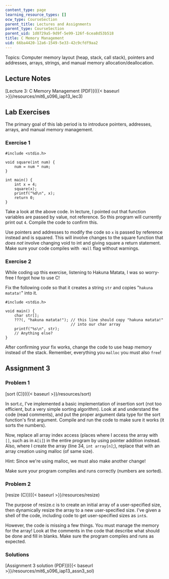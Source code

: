```yaml
---
content_type: page
learning_resource_types: []
ocw_type: CourseSection
parent_title: Lectures and Assignments
parent_type: CourseSection
parent_uid: 1d0729a5-9d9f-5e99-126f-6cea8d53b518
title: C Memory Management
uid: 66ba4420-12a6-1549-5e33-42c9cfdf9aa2
---
```


Topics: Computer memory layout (heap, stack, call stack), pointers and addresses, arrays, strings, and manual memory allocation/deallocation.

Lecture Notes
-------------

[Lecture 3: C Memory Management (PDF)]({{< baseurl >}}/resources/mit6_s096_iap13_lec3)

Lab Exercises
-------------

The primary goal of this lab period is to introduce pointers, addresses, arrays, and manual memory management.

### Exercise 1

```
#include <stdio.h>

void square(int num) {
	num = num * num;
}

int main() {
	int x = 4;
	square(x);
	printf("%d\n", x);
	return 0;
}
```

Take a look at the above code. In lecture, I pointed out that function variables are passed by value, not reference. So this program will currently print out `4`. Compile the code to confirm this.

Use pointers and addresses to modify the code so `x` is passed by reference instead and is squared. This will involve changes to the square function that _does not_ involve changing void to int and giving square a return statement. Make sure your code compiles with `-Wall` flag without warnings.

### Exercise 2

While coding up this exercise, listening to Hakuna Matata, I was so worry-free I forgot how to use C!

Fix the following code so that it creates a string `str` and copies "`hakuna matata!`" into it.

```
#include <stdio.h>

void main() {
	char str[];
	???(, "hakuna matata!"); // this line should copy "hakuna matata!"
	                         // into our char array
	printf("%s\n", str);
	// Anything else?
}
```

After confirming your fix works, change the code to use heap memory instead of the stack. Remember, everything you `malloc` you must also `free`!

Assignment 3
------------

### Problem 1

[sort (C)]({{< baseurl >}}/resources/sort)

In sort.c, I've implemented a basic implementation of insertion sort (not too efficient, but a very simple sorting algorithm). Look at and understand the code (read comments), and put the proper argument data type for the sort function's first argument. Compile and run the code to make sure it works (it sorts the numbers).

Now, replace all array index access (places where I access the array with `[]`, such as in `A[i]`) in the entire program by using pointer addition instead. Also, where I create the array (line 34, `int array[n]`;), replace that with an array creation using malloc (of same size).

Hint: Since we're using malloc, we must also make another change!

Make sure your program compiles and runs correctly (numbers are sorted).

### Problem 2

[resize (C)]({{< baseurl >}}/resources/resize)

The purpose of resize.c is to create an initial array of a user-specified size, then dynamically resize the array to a new user-specified size. I've given a shell of the code, including code to get user-specified sizes as `int`s.

However, the code is missing a few things. You must manage the memory for the array! Look at the comments in the code that describe what should be done and fill in blanks. Make sure the program compiles and runs as expected.

### Solutions

[Assignment 3 solution (PDF)]({{< baseurl >}}/resources/mit6_s096_iap13_assn3_sol)
